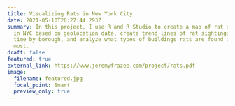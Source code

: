 ```yaml
---
title: Visualizing Rats in New York City
date: 2021-05-10T20:27:44.293Z
summary: In this project, I use R and R Studio to create a map of rat sightings
  in NYC based on geolocation data, create trend lines of rat sightings over
  time by borough, and analyze what types of buildings rats are found in the
  most.
draft: false
featured: true
external_link: https://www.jeremyfrazee.com/project/rats.pdf
image:
  filename: featured.jpg
  focal_point: Smart
  preview_only: true
---
```

